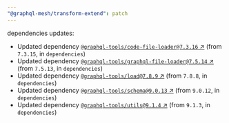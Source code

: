```yaml
---
"@graphql-mesh/transform-extend": patch
---
```

dependencies updates:
  - Updated dependency [`@graphql-tools/code-file-loader@7.3.16` ↗︎](https://www.npmjs.com/package/@graphql-tools/code-file-loader/v/7.3.16) (from `7.3.15`, in `dependencies`)
  - Updated dependency [`@graphql-tools/graphql-file-loader@7.5.14` ↗︎](https://www.npmjs.com/package/@graphql-tools/graphql-file-loader/v/7.5.14) (from `7.5.13`, in `dependencies`)
  - Updated dependency [`@graphql-tools/load@7.8.9` ↗︎](https://www.npmjs.com/package/@graphql-tools/load/v/7.8.9) (from `7.8.8`, in `dependencies`)
  - Updated dependency [`@graphql-tools/schema@9.0.13` ↗︎](https://www.npmjs.com/package/@graphql-tools/schema/v/9.0.13) (from `9.0.12`, in `dependencies`)
  - Updated dependency [`@graphql-tools/utils@9.1.4` ↗︎](https://www.npmjs.com/package/@graphql-tools/utils/v/9.1.4) (from `9.1.3`, in `dependencies`)

